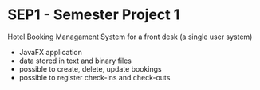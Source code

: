 # SEP1 - Semester Project 1

Hotel Booking Managament System for a front desk (a single user system)
- JavaFX application 
- data stored in text and binary files 
- possible to create, delete, update bookings
- possible to register check-ins and check-outs
